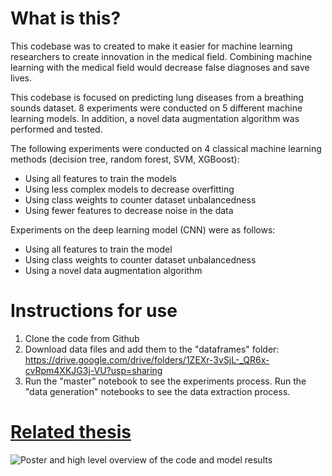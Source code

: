 # What is this?

This codebase was to created to make it easier for machine learning researchers to create innovation in the medical field. Combining machine learning with the medical field would decrease false diagnoses and save lives.

This codebase is focused on predicting lung diseases from a breathing sounds dataset. 8 experiments were conducted on 5 different machine learning models. In addition, a novel data augmentation algorithm was performed and tested.

The following experiments were conducted on 4 classical machine learning methods (decision tree, random forest, SVM, XGBoost):

- Using all features to train the models
- Using less complex models to decrease overfitting
- Using class weights to counter dataset unbalancedness
- Using fewer features to decrease noise in the data

Experiments on the deep learning model (CNN) were as follows:

- Using all features to train the model
- Using class weights to counter dataset unbalancedness
- Using a novel data augmentation algorithm

# Instructions for use 

1. Clone the code from Github
2. Download data files and add them to the "dataframes" folder: https://drive.google.com/drive/folders/1ZEXr-3vSjL-_QR6x-cvRpm4XKJG3j-VU?usp=sharing
3. Run the "master" notebook to see the experiments process. Run the "data generation" notebooks to see the data extraction process.

# [Related thesis](https://docdro.id/bATDzgO)

![Poster and high level overview of the code and model results](https://i.ibb.co/5xGTfbx/JPG-richard-annilo-poster-v2.jpg)
